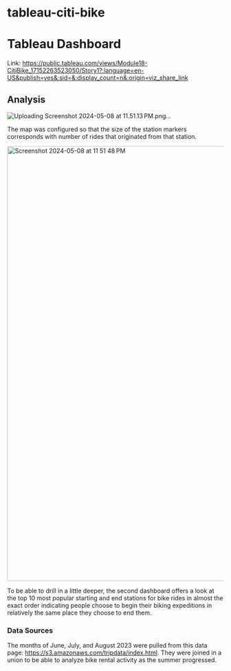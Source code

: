 # tableau-citi-bike
# Tableau Dashboard
Link: https://public.tableau.com/views/Module18-CitiBike_17152263523050/Story1?:language=en-US&publish=yes&:sid=&:display_count=n&:origin=viz_share_link

## Analysis

![Uploading Screenshot 2024-05-08 at 11.51.13 PM.png…]()

The map was configured so that the size of the station markers corresponds with number of rides that originated from that station. 

<img width="1012" alt="Screenshot 2024-05-08 at 11 51 48 PM" src="https://github.com/ndchian/tableau-citi-bike/assets/153045237/1046de5a-147a-4b66-a7e3-3cc24c00c430">

To be able to drill in a little deeper, the second dashboard offers a look at the top 10 most popular starting and end stations for bike rides in almost the exact order indicating people choose to begin their biking expeditions in relatively the same place they choose to end them. 

### Data Sources
The months of June, July, and August 2023 were pulled from this data page: https://s3.amazonaws.com/tripdata/index.html. They were joined in a union to be able to analyze bike rental activity as the summer progressed.
